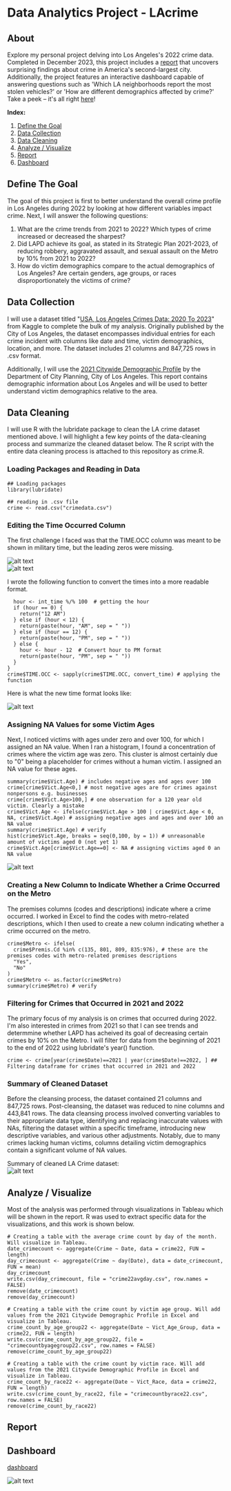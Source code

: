 # Data Analytics Project - LAcrime

## About

Explore my personal project delving into Los Angeles's 2022 crime data. Completed in December 2023, this project includes a [report](https://github.com/ChandlerTinagero/LAcrime/blob/main/Report.pdf) that uncovers surprising findings about crime in America's second-largest city. Additionally, the project features an interactive dashboard capable of answering questions such as 'Which LA neighborhoods report the most stolen vehicles?' or 'How are different demographics affected by crime?' Take a peek – it's all right [here](https://public.tableau.com/views/CrimeinLosAngeles2022/Dashboard?:language=en-US&:display_count=n&:origin=viz_share_link)!

__Index:__  
1. [Define the Goal](https://github.com/ChandlerTinagero/LAcrime/edit/main/README.md#define-the-goal)  
2. [Data Collection](https://github.com/ChandlerTinagero/LAcrime/blob/main/README.md#data-collection)  
3. [Data Cleaning](https://github.com/ChandlerTinagero/LAcrime/blob/main/README.md#data-cleaning)  
4. [Analyze / Visualize](https://github.com/ChandlerTinagero/LAcrime/blame/main/README.md#data-collection)  
5. [Report](https://github.com/ChandlerTinagero/LAcrime/blob/main/README.md#analyze--visualize)  
6. [Dashboard](https://github.com/ChandlerTinagero/LAcrime/blob/main/README.md#dashboard)  

## Define The Goal

The goal of this project is first to better understand the overall crime profile in Los Angeles during 2022 by looking at how different variables impact crime. Next, I will answer the following questions:  
1. What are the crime trends from 2021 to 2022? Which types of crime increased or decreased the sharpest?  
2. Did LAPD achieve its goal, as stated in its Strategic Plan 2021-2023, of reducing robbery, aggravated assault, and sexual assault on the Metro by 10% from 2021 to 2022?  
3. How do victim demographics compare to the actual demographics of Los Angeles? Are certain genders, age groups, or races disproportionately the victims of crime?  

## Data Collection  

I will use a dataset titled "[USA, Los Angeles Crimes Data: 2020 To 2023](https://www.kaggle.com/datasets/ishmaelkiptoo/usa-los-angeles-crimes-data-2020-to-2023/data)" from Kaggle to complete the bulk of my analysis. Originally published by the City of Los Angeles, the dataset encompasses individual entries for each crime incident with columns like date and time, victim demographics, location, and more. The dataset includes 21 columns and 847,725 rows in .csv format.   

Additionally, I will use the [2021 Citywide Demographic Profile](https://planning.lacity.org/odocument/491f25dd-7c3f-4f53-984b-35b3038ecd05/standard_report_2021.pdf) by the Department of City Planning, City of Los Angeles. This report contains demographic information about Los Angeles and will be used to better understand victim demographics relative to the area.

## Data Cleaning

I will use R with the lubridate package to clean the LA crime dataset mentioned above. I will highlight a few key points of the data-cleaning process and summarize the cleaned dataset below. The R script with the entire data cleaning process is attached to this repository as crime.R.  

### Loading Packages and Reading in Data  

```
## Loading packages
library(lubridate)

## reading in .csv file
crime <- read.csv("crimedata.csv")
```

### Editing the Time Occurred Column

The first challenge I faced was that the TIME.OCC column was meant to be shown in military time, but the leading zeros were missing.  

![alt text](https://github.com/ChandlerTinagero/LAcrime/blob/main/Images_for_README/Time%20Head.png)  
![alt text](https://github.com/ChandlerTinagero/LAcrime/blob/main/Images_for_README/Time%20Summary.png)

I wrote the following function to convert the times into a more readable format.  
```
  hour <- int_time %/% 100  # getting the hour
  if (hour == 0) {
    return("12 AM")
  } else if (hour < 12) {
    return(paste(hour, "AM", sep = " "))
  } else if (hour == 12) {
    return(paste(hour, "PM", sep = " "))
  } else {
    hour <- hour - 12  # Convert hour to PM format
    return(paste(hour, "PM", sep = " "))
  }
}
crime$TIME.OCC <- sapply(crime$TIME.OCC, convert_time) # applying the function
```

Here is what the new time format looks like:  

![alt text](https://github.com/ChandlerTinagero/LAcrime/blob/main/Images_for_README/New%20Time%20Head.png)

### Assigning NA Values for some Victim Ages  

Next, I noticed victims with ages under zero and over 100, for which I assigned an NA value. When I ran a histogram, I found a concentration of crimes where the victim age was zero. This cluster is almost certainly due to "0" being a placeholder for crimes without a human victim. I assigned an NA value for these ages.  

```
summary(crime$Vict.Age) # includes negative ages and ages over 100
crime[crime$Vict.Age<0,] # most negative ages are for crimes against nonpersons e.g. businesses
crime[crime$Vict.Age>100,] # one observation for a 120 year old victim. Clearly a mistake
crime$Vict.Age <- ifelse(crime$Vict.Age > 100 | crime$Vict.Age < 0, NA, crime$Vict.Age) # assigning negative ages and ages and over 100 an NA value
summary(crime$Vict.Age) # verify
hist(crime$Vict.Age, breaks = seq(0,100, by = 1)) # unreasonable amount of victims aged 0 (not yet 1)
crime$Vict.Age[crime$Vict.Age==0] <- NA # assigning victims aged 0 an NA value
```

![alt text](https://github.com/ChandlerTinagero/LAcrime/blob/main/Images_for_README/Age%20Histogram.png) 

### Creating a New Column to Indicate Whether a Crime Occurred on the Metro  

The premises columns (codes and descriptions) indicate where a crime occurred. I worked in Excel to find the codes with metro-related descriptions, which I then used to create a new column indicating whether a crime occurred on the metro.

```
crime$Metro <- ifelse(
  crime$Premis.Cd %in% c(135, 801, 809, 835:976), # these are the premises codes with metro-related premises descriptions
  "Yes",
  "No"
)
crime$Metro <- as.factor(crime$Metro)
summary(crime$Metro) # verify
```

### Filtering for Crimes that Occurred in 2021 and 2022  

The primary focus of my analysis is on crimes that occurred during 2022. I'm also interested in crimes from 2021 so that I can see trends and determmine whether LAPD has acheived its goal of decreasing certain crimes by 10% on the Metro. I will filter for data from the beginning of 2021 to the end of 2022 using lubridate's year() function.  

```
crime <- crime[year(crime$Date)==2021 | year(crime$Date)==2022, ] ## Filtering dataframe for crimes that occurred in 2021 and 2022
```

### Summary of Cleaned Dataset  

Before the cleansing process, the dataset contained 21 columns and 847,725 rows. Post-cleansing, the dataset was reduced to nine columns and 443,841 rows. The data cleansing process involved converting variables to their appropriate data type, identifying and replacing inaccurate values with NAs, filtering the dataset within a specific timeframe, introducing new descriptive variables, and various other adjustments. Notably, due to many crimes lacking human victims, columns detailing victim demographics contain a significant volume of NA values.  

Summary of cleaned LA Crime dataset:  
![alt text](https://github.com/ChandlerTinagero/LAcrime/blob/main/Images_for_README/Cleaned%20Dataset%20Summary.png)

## Analyze / Visualize  

Most of the analysis was performed through visualizations in Tableau which will be shown in the report. R was used to extract specific data for the visualizations, and this work is shown below. 

```
# Creating a table with the average crime count by day of the month. Will visualize in Tableau.
date_crimecount <- aggregate(Crime ~ Date, data = crime22, FUN = length)
day_crimecount <- aggregate(Crime ~ day(Date), data = date_crimecount, FUN = mean)
day_crimecount
write.csv(day_crimecount, file = "crime22avgday.csv", row.names = FALSE)
remove(date_crimecount)
remove(day_crimecount)

# Creating a table with the crime count by victim age group. Will add values from the 2021 Citywide Demographic Profile in Excel and visualize in Tableau.
crime_count_by_age_group22 <- aggregate(Date ~ Vict_Age_Group, data = crime22, FUN = length)
write.csv(crime_count_by_age_group22, file = "crimecountbyagegroup22.csv", row.names = FALSE)
remove(crime_count_by_age_group22)

# Creating a table with the crime count by victim race. Will add values from the 2021 Citywide Demographic Profile in Excel and visualize in Tableau.
crime_count_by_race22 <- aggregate(Date ~ Vict_Race, data = crime22, FUN = length)
write.csv(crime_count_by_race22, file = "crimecountbyrace22.csv", row.names = FALSE)
remove(crime_count_by_race22)
```


## Report  


## Dashboard   
[dashboard](https://public.tableau.com/views/CrimeinLosAngeles2022/Dashboard?:language=en-US&:display_count=n&:origin=viz_share_link)

![alt text](https://github.com/ChandlerTinagero/LAcrime/blob/main/Images_for_README/Dashboard.png)




